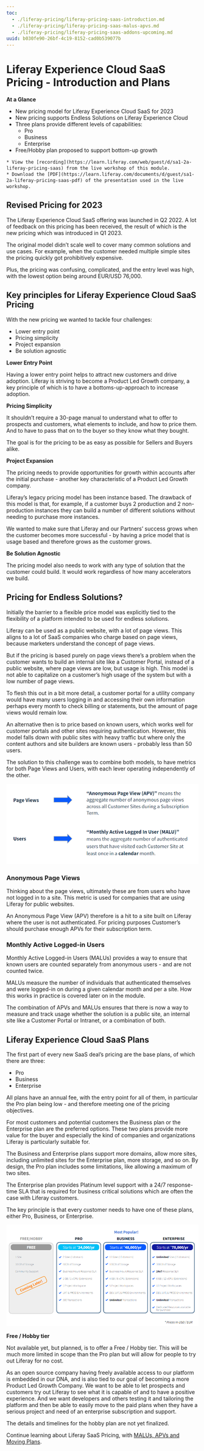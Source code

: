 ```yaml
---
toc:
  - ./liferay-pricing/liferay-pricing-saas-introduction.md
  - ./liferay-pricing/liferay-pricing-saas-malus-apvs.md
  - ./liferay-pricing/liferay-pricing-saas-addons-upcoming.md
uuid: b030fe90-26bf-4c19-8152-cad0b539077b
---
```


# Liferay Experience Cloud SaaS Pricing - Introduction and Plans

**At a Glance**

* New pricing model for Liferay Experience Cloud SaaS for 2023
* New pricing supports Endless Solutions on Liferay Experience Cloud
* Three plans provide different levels of capabilities:
  * Pro
  * Business
  * Enterprise
* Free/Hobby plan proposed to support bottom-up growth

```{note}
* View the [recording](https://learn.liferay.com/web/guest/d/sa1-2a-liferay-pricing-saas) from the live workshop of this module.
* Download the [PDF](https://learn.liferay.com/documents/d/guest/sa1-2a-liferay-pricing-saas-pdf) of the presentation used in the live workshop.
```

## Revised Pricing for 2023

The Liferay Experience Cloud SaaS offering was launched in Q2 2022. A lot of feedback on this pricing has been received, the result of which is the new pricing which was introduced in Q1 2023.

The original model didn’t scale well to cover many common solutions and use cases. For example, when the customer needed multiple simple sites the pricing quickly got prohibitively expensive.

Plus, the pricing was confusing, complicated, and the entry level was high, with the lowest option being around EUR/USD 76,000.

## Key principles for Liferay Experience Cloud SaaS Pricing

With the new pricing we wanted to tackle four challenges:

* Lower entry point
* Pricing simplicity
* Project expansion
* Be solution agnostic

**Lower Entry Point**

Having a lower entry point helps to attract new customers and drive adoption. Liferay is striving to become a Product Led Growth company, a key principle of which is to have a bottoms-up-approach to increase adoption.

**Pricing Simplicity**

It shouldn’t require a 30-page manual to understand what to offer to prospects and customers, what elements to include, and how to price them. And to have to pass that on to the buyer so they know what they bought. 

The goal is for the pricing to be as easy as possible for Sellers and Buyers alike.

**Project Expansion**

The pricing needs to provide opportunities for growth within accounts after the initial purchase - another key characteristic of a Product Led Growth company.

Liferay’s legacy pricing model has been instance based. The drawback of this model is that, for example, if a customer buys 2 production and 2 non-production instances they can build a number of different solutions without needing to purchase more instances.

We wanted to make sure that Liferay and our Partners’ success grows when the customer becomes more successful - by having a price model that is usage based and therefore grows as the customer grows.

**Be Solution Agnostic**

The pricing model also needs to work with any type of solution that the customer could build. It would work regardless of how many accelerators we build.

## Pricing for Endless Solutions?

Initially the barrier to a flexible price model was explicitly tied to the flexibility of a platform intended to be used for endless solutions.

Liferay can be used as a public website, with a lot of page views. This aligns to a lot of SaaS companies who charge based on page views, because marketers understand the concept of page views.

But if the pricing is based purely on page views there’s a problem when the customer wants to build an internal site like a Customer Portal, instead of a public website, where page views are low, but usage is high. This model is not able to capitalize on a customer’s high usage of the system but with a low number of page views.

To flesh this out in a bit more detail, a customer portal for a utility company would have many users logging in and accessing their own information perhaps every month to check billing or statements, but the amount of page views would remain low. 

An alternative then is to price based on known users, which works well for customer portals and other sites requiring authentication.  However, this model falls down with public sites with heavy traffic but where only the content authors and site builders are known users - probably less than 50 users.

The solution to this challenge was to combine both models, to have metrics for both Page Views and Users, with each lever operating independently of the other.

![Liferay Experience Cloud Saas Pricing tracks both users and page views.](./liferay-pricing-saas/images/01.png)

### Anonymous Page Views

Thinking about the page views, ultimately these are from users who have not logged in to a site. This metric is used for companies that are using Liferay for public websites.

An Anonymous Page View (APV) therefore is a hit to a site built on Liferay where the user is not authenticated. For pricing purposes Customer’s should purchase enough APVs for their subscription term.

### Monthly Active Logged-in Users

Monthly Active Logged-in Users (MALUs) provides a way to ensure that known users are counted separately from anonymous users - and are not counted twice.

MALUs measure the number of individuals that authenticated themselves and were logged-in on during a given calendar month and per a site.  How this works in practice is covered later on in the module.

The combination of APVs and MALUs ensures that there is now a way to measure and track usage whether the solution is a public site, an internal site like a Customer Portal or Intranet, or a combination of both.

## Liferay Experience Cloud SaaS Plans

The first part of every new SaaS deal’s pricing are the base plans, of which there are three:

* Pro
* Business
* Enterprise 

All plans have an annual fee, with the entry point for all of them, in particular the Pro plan being low - and therefore meeting one of the pricing objectives.

For most customers and potential customers the Business plan or the Enterprise plan are the preferred options. These two plans provide more value for the buyer and especially the kind of companies and organizations Liferay is particularly suitable for. 

The Business and Enterprise plans support more domains, allow more sites, including unlimited sites for the Enterprise plan, more storage, and so on. By design, the Pro plan includes some limitations, like allowing a maximum of two sites. 

The Enterprise plan provides Platinum level support with a 24/7 response-time SLA that is required for business critical solutions which are often the case with Liferay customers.

The key principle is that every customer needs to have one of these plans, either Pro, Business, or Enterprise.

![There are three plans for Liferay Experience Cloud SaaS - Pro, Business, and Enterprise, each offering different levels of usage and capacity.](./liferay-pricing-saas/images/02.png)

**Free / Hobby tier**

Not available yet, but planned, is to offer a Free / Hobby tier. This will be much more limited in scope than the Pro plan but will allow for people to try out Liferay for no cost. 

As an open source company having freely available access to our platform is embedded in our DNA, and is also tied to our goal of becoming a more Product Led Growth Company. We want to be able to let prospects and customers try out Liferay to see what it is capable of and to have a positive experience. And we want developers and others testing it and tailoring the platform and then be able to easily move to the paid plans when they have a serious project and need of an enterprise subscription and support.

The details and timelines for the hobby plan are not yet finalized.

Continue learning about Liferay SaaS Pricing, with [MALUs, APVs and Moving Plans](./liferay-pricing-saas-malus-apvs.md).
